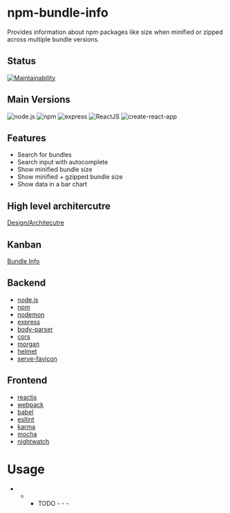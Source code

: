 # npm-bundle-info
Provides information about npm packages like size when minified or zipped across multiple bundle versions. 

## Status
[![Maintainability](https://api.codeclimate.com/v1/badges/ee6efe9bb95fd737a177/maintainability)](https://codeclimate.com/github/vsambor/npm-bundle-infot/maintainability)

## Main Versions
![node.js](https://img.shields.io/badge/node-12.8.0-green.svg)
![npm](https://img.shields.io/badge/npm-6.10.2-yellow.svg)
![express](https://img.shields.io/badge/express-4.16.x-orange.svg)
![ReactJS](https://img.shields.io/badge/reactjs-16.12.x-brightgreen.svg)
![create-react-app](https://img.shields.io/badge/create_react_app-3.2.x-blue.svg)

## Features
- Search for bundles
- Search input with autocomplete
- Show minified bundle size
- Show minified + gzipped bundle size
- Show data in a bar chart

## High level architercutre
[Design/Architecutre](https://github.com/vsambor/npm-bundle-info/wiki/Architecture)

## Kanban
[Bundle Info](https://github.com/vsambor/npm-bundle-info/projects/2)

## Backend
- [node.js](https://nodejs.org/en/)
- [npm](https://www.npmjs.com/)
- [nodemon](https://nodemon.io/)
- [express](https://expressjs.com/)
- [body-parser](https://github.com/expressjs/body-parser)
- [cors](https://github.com/expressjs/cors)
- [morgan]()
- [helmet]()
- [serve-favicon](https://github.com/expressjs/serve-favicon)

## Frontend

- [reactjs](https://reactjs.org//)
- [webpack](https://webpack.js.org/)
- [babel](https://babeljs.io/)
- [esllint](https://eslint.org/)
- [karma](https://karma-runner.github.io/2.0/index.html)
- [mocha](https://mochajs.org/)
- [nightwatch](http://nightwatchjs.org/)


# Usage

- - - TODO - - - 
